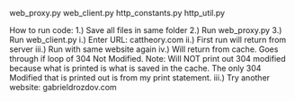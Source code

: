 

web_proxy.py
web_client.py
http_constants.py
http_util.py

How to run code:
1.) Save all files in same folder
2.) Run web_proxy.py
3.) Run web_client.py
	i.) Enter URL: cattheory.com
	ii.) First run will return from server
	iii.) Run with same website again
	iv.) Will return from cache. Goes through if loop of 304 Not Modified.
	Note: Will NOT print out 304 modified because what is printed is what is 
	      saved in the cache. The only 304 Modified that is printed out is from 
		  my print statement.
	iii.) Try another website: gabrieldrozdov.com
	
